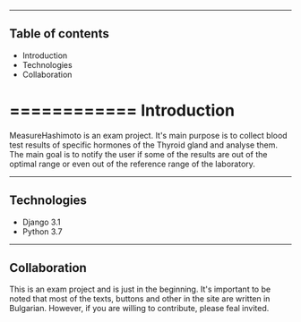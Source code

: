 -----------------
Table of contents
-----------------

- Introduction
- Technologies
- Collaboration


============
Introduction
============

MeasureHashimoto is an exam project. It's main purpose is to collect blood test results of specific hormones of the Thyroid gland and analyse them. The main goal is to notify the user if some of the results are out of the optimal range or even out of the reference range of the laboratory.


------------
Technologies
------------

- Django 3.1
- Python 3.7


-------------
Collaboration
-------------

This is an exam project and is just in the beginning. It's important to be noted that most of the texts, buttons and other in the site are written in Bulgarian. However, if you are willing to contribute, please feal invited.

